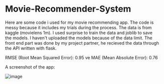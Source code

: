 # Movie-Recommender-System
Here are some code i used for my movie recommending app. The code is messy because it includes my trials during the process. The data is from kaggle (movielens 1m).
I used surprise to train the data and joblib to save the models. I haven't uploaded the models because of the data limit. The front end part was done by my project 
partner, he recieved the data through the API written with flask.

RMSE (Root Mean Squared Error): 0.95 ve MAE (Mean Absolute Error): 0.76 

A screenshot of the app:

![image](https://github.com/cengizhankoser/Movie-Recommender-System/assets/57884981/410c6d21-4adb-4d39-b1f1-3927935a0782)
